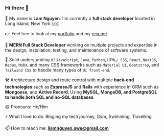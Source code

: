 ### Hi there 👋

🥰 My name is **Lam Nguyen**. I'm currently a **full stack developer** located in Long Island, New York 🇺🇸

👉 Feel free to look at my [portfolio](https://lamng.io/) and my [resume](https://docs.google.com/document/d/1h-buG5emsA-NMHMAhUKjSmRed8qICVgVesWikRyMFzQ/edit?usp=sharing)

🔭 **MERN Full Stack Developer** working on multiple projects and expertise in the design, installation, testing, and maintenance of software systems.

🧰 Solid understanding of `JavaScript`, `Java`, `Python`, `HTML/ CSS`, `React`, `NextJS`, `Redux`, `MobX`, and many CSS frameworks such as `Material UI`, `Bootstrap`, and `Tailwind CSS` to handle many types of `UI front-end`.

🛠 Architecture design and route control with multiple **back-end technologies** such as **ExpressJS** and **Rails** with experience in ORM such as **Mongoose**, and **Active Record**. Using **MySQL, MongoDB, and PostgreSQL to handle both SQL and no-SQL databases**.

😄 Pronouns: He/Him

⚡ What I love to do: Bloging my tech journey, Gym, Swimming, Travelling

📫 How to reach me: **liamnguyen.swe@gmail.com**
